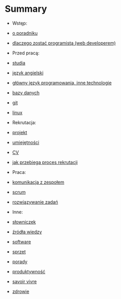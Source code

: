 # Summary

* Wstęp:
 * [o poradniku](wstep/o_poradniku.md)
 * [dlaczego zostać programistą (web developerem)](wstep/dlaczego_zostac_programista.md)

* Przed pracą:
 * [studia](przed-praca/studia.md)
 * [język angielski](przed-praca/angielski.md)
 * [główny język programowania, inne technologie](przed-praca/jezyk.md)
 * [bazy danych](przed-praca/bazy-danych.md)
 * [git](przed-praca/git.md)
 * [linux](przed-praca/linux.md)

* Rekrutacja:
 * [projekt](rekrutacja/projekt.md)
 * [umiejętności](rekrutacja/umiejetnosci.md)
 * [CV](rekrutacja/cv.md)
 * [jak przebiega proces rekrutacji](rekrutacja/proces-rekrutacji.md)

* Praca:
 * [komunikacja z zespołem](praca/komunikacja-z-zespolem.md)
 * [scrum](praca/scrum.md)
 * [rozwiązywanie zadań](praca/rozwiazywanie-zadan.md)

* Inne:
 * [słowniczek](inne/slowniczek.md)
 * [źródła wiedzy](inne/zrodla-wiedzy.md)
 * [software](inne/software.md)
 * [sprzet](inne/sprzet.md)
 * [porady](inne/porady.md)
 * [produktywność](inne/produktywnosc.md)
 * [savoir vivre](inne/savoir.md)
 * [zdrowie](inne/zdrowie.md)
